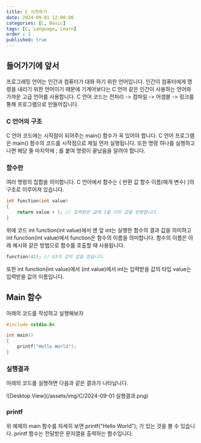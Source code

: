 ```yaml
---
title: C 시작하기
date: 2024-09-01 12:00:00
categories: [C, Basic]
tags: [C, Language, Learn]
order : 1
published: true
---
```


## 들어가기에 앞서

프로그래밍 언어는 인간과 컴퓨터가 대화 하기 위한 언어입니다.
인간이 컴퓨터에게 명령을 내리기 위한 언어이기 때문에
기계어보다는 C 언어 같은 인간이 사용하는 언어와 가까운 고급 언어를 사용합니다.
C 언어 코드는 전처리 -> 컴파일 -> 어셈블 -> 링크를 통해 프로그램으로 만들어집니다.

### C 언어의 구조

C 언어 코드에는 시작점이 되어주는 main() 함수가 꼭 있어야 합니다.
C 언어 프로그램은 main() 함수의 코드를 시작점으로 제일 먼저 실행됩니다.
또한 명령 하나를 실행하고 나면 해당 줄 마지막에 ; 를 붙여 명령이 끝났음을 알려야 합니다.

### 함수란

여러 명령의 집합을 의미합니다.
C 언어에서 함수는 { 반환 값 함수 이름(매개 변수) }의 구조로 이루어져 있습니다.

```c
int function(int value)
{
	return value + 1; // 입력받은 값에 1을 더한 값을 반환합니다.
}
```

위에 코드 int function(int value)에서 맨 앞 int는 실행한 함수의 결과 값을 의미하고
int function(int value)에서 function은 함수의 이름을 의미합니다.
함수의 이름은 아래 예시와 같은 방법으로 함수를 호출할 때 사용됩니다.

```c 
function(42); // 43의 값의 값을 얻습니다.
```

또한 int function(int value)에서 (int value)에서 
int는 입력받을 값의 타입
value는 입력받을 값의 이름입니다.

## Main 함수

아래의 코드를 작성하고 실행해보자

```c
#include <stdio.h>

int main()
{
	printf("Hello World");
}
```

### 실행결과

아래의 코드를 실행하면 다음과 같은 결과가 나타납니다.

![Desktop View](/assets/img/C/2024-09-01 실행결과.png)

### printf

위 예제의 main 함수를 자세히 보면 printf("Hello World"); 가 있는 것을 볼 수 있습니다.
printf 함수는 전달받은 문자열을 출력하는 함수입니다.

